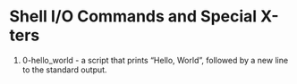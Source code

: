 # Shell I/O Commands and Special X-ters
1. 0-hello_world - a script that prints “Hello, World”, followed by a new line to the standard output.
